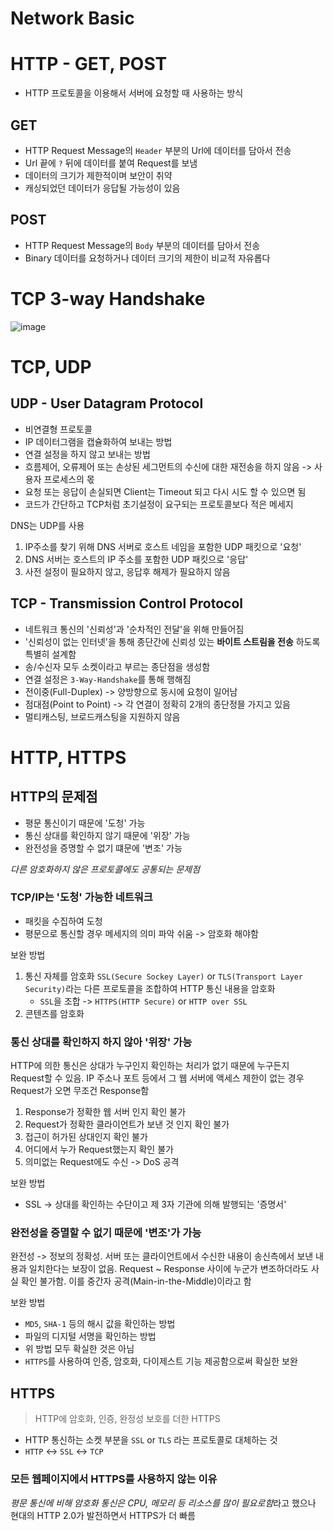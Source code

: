 # Network Basic

# HTTP - GET, POST

- HTTP 프로토콜을 이용해서 서버에 요청할 때 사용하는 방식

## GET

- HTTP Request Message의 `Header` 부분의 Url에 데이터를 담아서 전송
- Url 끝에 `?` 뒤에 데이터를 붙여 Request를 보냄
- 데이터의 크기가 제한적이며 보안이 취약
- 캐싱되었던 데이터가 응답될 가능성이 있음

## POST

- HTTP Request Message의 `Body` 부분의 데이터를 담아서 전송
- Binary 데이터를 요청하거나 데이터 크기의 제한이 비교적 자유롭다

# TCP 3-way Handshake

![image](https://user-images.githubusercontent.com/5853404/110327315-253cfd80-805d-11eb-9cdd-93069825886d.png)

# TCP, UDP

## UDP - User Datagram Protocol

- 비연결형 프로토콜
- IP 데이터그램을 캡슐화하여 보내는 방법
- 연결 설정을 하지 않고 보내는 방법
- 흐름제어, 오류제어 또는 손상된 세그먼트의 수신에 대한 재전송을 하지 않음 -> 사용자 프로세스의 몫
- 요청 또는 응답이 손실되면 Client는 Timeout 되고 다시 시도 할 수 있으면 됨
- 코드가 간단하고 TCP처럼 초기설정이 요구되는 프로토콜보다 적은 메세지

DNS는 UDP를 사용
1.  IP주소를 찾기 위해 DNS 서버로 호스트 네임을 포함한 UDP 패킷으로 '요청'
2. DNS 서버는 호스트의 IP 주소를 포함한 UDP 패킷으로 '응답'
3. 사전 설정이 필요하지 않고, 응답후 해제가 필요하지 않음

## TCP - Transmission Control Protocol

- 네트워크 통신의 '신뢰성'과 '순차적인 전달'을 위해 만들어짐
- '신뢰성이 없는 인터넷'을 통해 종단간에 신뢰성 있는 **바이트 스트림을 전송** 하도록 특별히 설계함
- 송/수신자 모두 소켓이라고 부르는 종단점을 생성함
- 연결 설정은 `3-Way-Handshake`를 통해 행해짐
- 전이중(Full-Duplex) -> 양방향으로 동시에 요청이 일어남
- 점대점(Point to Point) -> 각 연결이 정확히 2개의 종단정믈 가지고 있음
- 멀티캐스팅, 브로드캐스팅을 지원하지 않음

# HTTP, HTTPS

## HTTP의 문제점

- 평문 통신이기 때문에 '도청' 가능
- 통신 상대를 확인하지 않기 때문에 '위장' 가능
- 완전성을 증명할 수 없기 떄문에 '변조' 가능

*다른 암호화하지 않은 프로토콜에도 공통되는 문제점*

### TCP/IP는 '도청' 가능한 네트워크

- 패킷을 수집하여 도청
- 평문으로 통신할 경우 메세지의 의미 파악 쉬움 -> 암호화 해야함

보완 방법

1. 통신 자체를 암호화 `SSL(Secure Sockey Layer)` or `TLS(Transport Layer Security)`라는 다른 프로토콜을 조합하여 HTTP 통신 내용을 암호화
    - `SSL`을 조합 -> `HTTPS(HTTP Secure)` or `HTTP over SSL`
2. 콘텐츠를 암호화

### 통신 상대를 확인하지 하지 않아 '위장' 가능

HTTP에 의한 통신은 상대가 누구인지 확인하는 처리가 없기 때문에 누구든지 Request할 수 있음. IP 주소나 포트 등에서 그 웹 서버에 액세스 제한이 없는 경우 Request가 오면 무조건 Response함

1. Response가 정확한 웹 서버 인지 확인 불가
2. Request가 정확한 클라이언트가 보낸 것 인지 확인 불가
3. 접근이 허가된 상대인지 확인 불가
4. 어디에서 누가 Request했는지 확인 불가
5. 의미없는 Request에도 수신 -> DoS 공격

보완 방법

- SSL -> 상대를 확인하는 수단이고 제 3자 기관에 의해 발행되는 '증명서'

### 완전성을 증멸할 수 없기 때문에 '변조'가 가능

완전성 -> 정보의 정확성. 서버 또는 클라이언트에서 수신한 내용이 송신측에서 보낸 내용과 일치한다는 보장이 없음. Request ~ Response 사이에 누군가 변조하더라도 사실 확인 불가함. 이를 중간자 공격(Main-in-the-Middle)이라고 함

보완 방법

- `MD5`, `SHA-1` 등의 해시 값을 확인하는 방법
- 파일의 디지털 서명을 확인하는 방법
- 위 방법 모두 확실한 것은 아님
- `HTTPS`를 사용하여 인증, 암호화, 다이제스트 기능 제공함으로써 확실한 보완

## HTTPS

> HTTP에 암호화, 인증, 완정성 보호를 더한 HTTPS

- HTTP 통신하는 소켓 부분을 `SSL` or `TLS` 라는 프로토콜로 대체하는 것
- `HTTP` <-> `SSL` <-> `TCP`

### 모든 웹페이지에서 HTTPS를 사용하지 않는 이유

*평문 통신에 비해 암호화 통신은 CPU, 메모리 등 리소스를 많이 필요로함*라고 했으나 현대의 HTTP 2.0가 발전하면서 HTTPS가 더 빠름